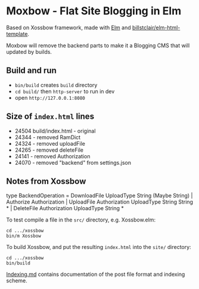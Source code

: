 # Moxbow - Flat Site Blogging in Elm

Based on Xossbow framework, made with [Elm](http://elm-lang.org/) and  [billstclair/elm-html-template](http://package.elm-lang.org/packages/billstclair/elm-html-template/latest).

Moxbow will remove the backend parts to make it a Blogging CMS that will updated by builds.

## Build and run

* `bin/build` creates `build` directory
* `cd build/` then `http-server` to run in dev
* open `http://127.0.0.1:8080`

## Size of `index.html` lines
* 24504 build/index.html - original
* 24344 - removed RamDict
* 24324 - removed uploadFile
* 24265 - removed deleteFile
* 24141 - removed Authorization
* 24070 - removed "backend" from settings.json

## Notes from Xossbow

type BackendOperation
    = DownloadFile UploadType String (Maybe String)
    | Authorize Authorization
    | UploadFile Authorization UploadType String String *
    | DeleteFile Authorization UploadType String *


To test compile a file in the `src/` directory, e.g. Xossbow.elm:

    cd .../xossbow
    bin/m Xossbow

To build Xossbow, and put the resulting `index.html` into the `site/` directory:

    cd .../xossbow
    bin/build

[Indexing.md](Indexing.md) contains documentation of the post file format and indexing scheme.
